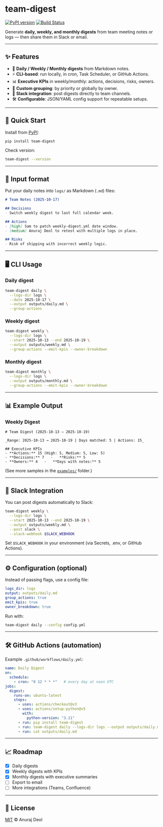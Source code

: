 # team-digest

[![PyPI version](https://badge.fury.io/py/team-digest.svg)](https://pypi.org/project/team-digest/)
[![Build Status](https://github.com/anurajdeol90/team-digest/actions/workflows/ci.yml/badge.svg)](https://github.com/anurajdeol90/team-digest/actions)

Generate **daily, weekly, and monthly digests** from team meeting notes or logs — then share them in Slack or email.

---

## ✨ Features

- 📅 **Daily / Weekly / Monthly digests** from Markdown notes.
- ⚡ **CLI-based**: run locally, in cron, Task Scheduler, or GitHub Actions.
- 📊 **Executive KPIs** in weekly/monthly: actions, decisions, risks, owners.
- 📌 **Custom grouping**: by priority or globally by owner.
- 🔗 **Slack integration**: post digests directly to team channels.
- 🛠️ **Configurable**: JSON/YAML config support for repeatable setups.

---

## 🚀 Quick Start

Install from [PyPI](https://pypi.org/project/team-digest/):

```bash
pip install team-digest
```

Check version:

```bash
team-digest --version
```

---

## 📂 Input format

Put your daily notes into `logs/` as Markdown (`.md`) files:

```markdown
# Team Notes (2025-10-17)

## Decisions
- Switch weekly digest to last full calendar week.

## Actions
- [high] Sam to patch weekly-digest.yml date window.
- [medium] Anuraj Deol to retest with multiple logs in place.

## Risks
- Risk of shipping with incorrect weekly logic.
```

---

## 🖥️ CLI Usage

### Daily digest

```bash
team-digest daily \
  --logs-dir logs \
  --date 2025-10-17 \
  --output outputs/daily.md \
  --group-actions
```

### Weekly digest

```bash
team-digest weekly \
  --logs-dir logs \
  --start 2025-10-13 --end 2025-10-19 \
  --output outputs/weekly.md \
  --group-actions --emit-kpis --owner-breakdown
```

### Monthly digest

```bash
team-digest monthly \
  --logs-dir logs \
  --output outputs/monthly.md \
  --group-actions --emit-kpis --owner-breakdown
```

---

## 📊 Example Output

### Weekly Digest

```
# Team Digest (2025-10-13 – 2025-10-19)

_Range: 2025-10-13 → 2025-10-19 | Days matched: 5 | Actions: 15_

## Executive KPIs
- **Actions:** 15 (High: 5, Medium: 5, Low: 5)
- **Decisions:** 7   ·   **Risks:** 5
- **Owners:** 4   ·   **Days with notes:** 5
```

(See more samples in the [`examples/`](examples) folder.)

---

## 🔗 Slack Integration

You can post digests automatically to Slack:

```bash
team-digest weekly \
  --logs-dir logs \
  --start 2025-10-13 --end 2025-10-19 \
  --output outputs/weekly.md \
  --post slack \
  --slack-webhook $SLACK_WEBHOOK
```

Set `$SLACK_WEBHOOK` in your environment (via Secrets, .env, or GitHub Actions).

---

## ⚙️ Configuration (optional)

Instead of passing flags, use a config file:

```yaml
logs_dir: logs
output: outputs/daily.md
group_actions: true
emit_kpis: true
owner_breakdown: true
```

Run with:

```bash
team-digest daily --config config.yml
```

---

## 🛠️ GitHub Actions (automation)

Example `.github/workflows/daily.yml`:

```yaml
name: Daily Digest
on:
  schedule:
    - cron: "0 12 * * *"   # every day at noon UTC
jobs:
  digest:
    runs-on: ubuntu-latest
    steps:
      - uses: actions/checkout@v3
      - uses: actions/setup-python@v5
        with:
          python-version: "3.11"
      - run: pip install team-digest
      - run: team-digest daily --logs-dir logs --output outputs/daily.md --group-actions
      - run: cat outputs/daily.md
```

---

## 📈 Roadmap

- [x] Daily digests
- [x] Weekly digests with KPIs
- [x] Monthly digests with executive summaries
- [ ] Export to email
- [ ] More integrations (Teams, Confluence)

---

## 📜 License

[MIT](LICENSE) © Anuraj Deol
